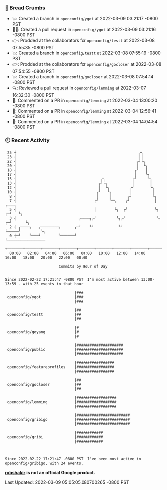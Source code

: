 ### 🍞 Bread Crumbs

 * 💥: Created a branch in `openconfig/ygot` at 2022-03-09 03:21:17 -0800 PST
 * ✍🏼: Created a pull request in `openconfig/ygot` at 2022-03-09 03:21:16 -0800 PST
 * 👉: Prodded at the collaborators for `openconfig/testt` at 2022-03-08 07:55:35 -0800 PST
 * 💥: Created a branch in `openconfig/testt` at 2022-03-08 07:55:19 -0800 PST
 * 👉: Prodded at the collaborators for `openconfig/gocloser` at 2022-03-08 07:54:55 -0800 PST
 * 💥: Created a branch in `openconfig/gocloser` at 2022-03-08 07:54:14 -0800 PST
 * 🔍: Reviewed a pull request in  `openconfig/lemming` at 2022-03-07 16:32:30 -0800 PST
 * 💬: Commented on a PR in  `openconfig/lemming` at 2022-03-04 13:00:20 -0800 PST
 * 💬: Commented on a PR in  `openconfig/lemming` at 2022-03-04 12:56:41 -0800 PST
 * 💬: Commented on a PR in  `openconfig/lemming` at 2022-03-04 14:04:54 -0800 PST

### 🕘 Recent Activity
```
 25 ┼                                                       ╭╮
 23 ┤                                                       ││
 22 ┤                                                      ╭╯╰╮
 20 ┤                                                      │  ╰╮
 18 ┤                                                     ╭╯   │
 17 ┤                                                     │    ╰╮
 15 ┤                                      ╭╮            ╭╯     ╰╮
 13 ┤                                     ╭╯╰╮           │       │
 12 ┤                                     │  ╰╮         ╭╯       ╰╮
 10 ┤                                    ╭╯   ╰╮        │         │
  8 ┤                                    │     │       ╭╯         ╰╮
  7 ┤                                   ╭╯     ╰─╮    ╭╯           │           ╭───╮
  5 ┤                                   │        ╰╮  ╭╯            ╰╮        ╭─╯   ╰╮
  3 ┤                            ╭────╮╭╯         ╰╮╭╯              ╰╮     ╭─╯      ╰╮
  2 ┤ ╭────╮   ╭────────╮      ╭─╯    ╰╯           ╰╯                ╰─────╯         ╰╮
  0 ┼─╯    ╰───╯        ╰──────╯                                                      ╰─────────────────
    +───────+───────+───────+───────+───────+───────+───────+───────+───────+───────+───────+───────+────
  00:00   02:00   04:00   06:00   08:00   10:00   12:00   14:00   16:00   18:00   20:00   22:00   00:00   

						Commits by Hour of Day


Since 2022-02-22 17:21:47 -0800 PST, I'm most active between 13:00-13:59 - with 25 events in that hour.

```



```
                               |###
 openconfig/ygot               |###
                               |###

                               |##
 openconfig/testt              |##
                               |##

                               |#
 openconfig/goyang             |#
                               |#

                               |#####################
 openconfig/public             |#####################
                               |#####################

                               |#################
 openconfig/featureprofiles    |#################
                               |#################

                               |##
 openconfig/gocloser           |##
                               |##

                               |##################
 openconfig/lemming            |##################
                               |##################

                               |########################
 openconfig/gribigo            |########################
                               |########################

                               |############
 openconfig/gribi              |############
                               |############



Since 2022-02-22 17:21:47 -0800 PST, I've been most active in openconfig/gribigo, with 24 events.

```
**[robshakir](mailto:robjs@google.com) is not an official Google product.**  


Last Updated: 2022-03-09 05:05:05.080700265 -0800 PST
